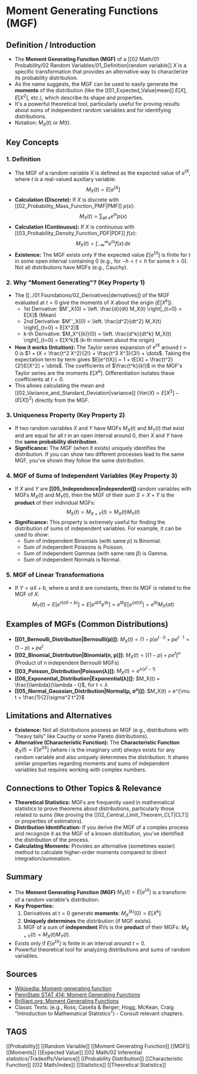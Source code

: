 # Moment Generating Functions (MGF)

## Definition / Introduction
*   The **Moment Generating Function (MGF)** of a [[02 Math/01 Probability/02 Random Variables/01_Definition|random variable]] $X$ is a specific transformation that provides an alternative way to characterize its probability distribution.
*   As the name suggests, the MGF can be used to easily generate the **moments** of the distribution (like the [[01_Expected_Value|mean]] $E[X]$, $E[X^2]$, etc.), which describe its shape and properties.
*   It's a powerful theoretical tool, particularly useful for proving results about sums of independent random variables and for identifying distributions.
*   Notation: $M_X(t)$ or $M(t)$.

## Key Concepts

### 1. Definition
*   The MGF of a random variable $X$ is defined as the expected value of $e^{tX}$, where $t$ is a real-valued auxiliary variable:
    $$ M_X(t) = E[e^{tX}] $$
*   **Calculation (Discrete):** If $X$ is discrete with [[02_Probability_Mass_Function_PMF|PMF]] $p(x)$:
    $$ M_X(t) = \sum_{\text{all } x} e^{tx} p(x) $$
*   **Calculation (Continuous):** If $X$ is continuous with [[03_Probability_Density_Function_PDF|PDF]] $f(x)$:
    $$ M_X(t) = \int_{-\infty}^{\infty} e^{tx} f(x) \, dx $$
*   **Existence:** The MGF exists only if the expected value $E[e^{tX}]$ is finite for $t$ in some open interval containing 0 (e.g., for $-h < t < h$ for some $h > 0$). Not all distributions have MGFs (e.g., Cauchy).

### 2. Why "Moment Generating"? (Key Property 1)
*   The [[../01 Foundations/02_Derivatives|derivatives]] of the MGF evaluated at $t = 0$ give the moments of $X$ about the origin ($E[X^k]$).
    *   1st Derivative: $M'_X(0) = \left. \frac{d}{dt} M_X(t) \right|_{t=0} = E[X]$ (Mean)
    *   2nd Derivative: $M''_X(0) = \left. \frac{d^2}{dt^2} M_X(t) \right|_{t=0} = E[X^2]$
    *   k-th Derivative: $M_X^{(k)}(0) = \left. \frac{d^k}{dt^k} M_X(t) \right|_{t=0} = E[X^k]$ (k-th moment about the origin)
*   **How it works (Intuition):** The Taylor series expansion of $e^{tX}$ around $t=0$ is $1 + tX + \frac{t^2 X^2}{2!} + \frac{t^3 X^3}{3!} + \dots$. Taking the expectation term by term gives $E[e^{tX}] = 1 + tE[X] + \frac{t^2}{2!}E[X^2] + \dots$. The coefficients of $\frac{t^k}{k!}$ in the MGF's Taylor series are the moments $E[X^k]$. Differentiation isolates these coefficients at $t=0$.
*   This allows calculating the mean and [[02_Variance_and_Standard_Deviation|variance]] ($Var(X) = E[X^2] - (E[X])^2$) directly from the MGF.

### 3. Uniqueness Property (Key Property 2)
*   If two random variables $X$ and $Y$ have MGFs $M_X(t)$ and $M_Y(t)$ that exist and are equal for all $t$ in an open interval around 0, then $X$ and $Y$ have the **same probability distribution**.
*   **Significance:** The MGF (when it exists) uniquely identifies the distribution. If you can show two different processes lead to the same MGF, you've shown they follow the same distribution.

### 4. MGF of Sums of Independent Variables (Key Property 3)
*   If $X$ and $Y$ are **[[05_Independence|independent]]** random variables with MGFs $M_X(t)$ and $M_Y(t)$, then the MGF of their sum $S = X + Y$ is the **product** of their individual MGFs:
    $$ M_S(t) = M_{X+Y}(t) = M_X(t) M_Y(t) $$
*   **Significance:** This property is extremely useful for finding the distribution of sums of independent variables. For example, it can be used to show:
    *   Sum of independent Binomials (with same $p$) is Binomial.
    *   Sum of independent Poissons is Poisson.
    *   Sum of independent Gammas (with same rate $\beta$) is Gamma.
    *   Sum of independent Normals is Normal.

### 5. MGF of Linear Transformations
*   If $Y = aX + b$, where $a$ and $b$ are constants, then its MGF is related to the MGF of $X$:
    $$ M_Y(t) = E[e^{t(aX+b)}] = E[e^{atX} e^{tb}] = e^{tb} E[e^{(at)X}] = e^{tb} M_X(at) $$

## Examples of MGFs (Common Distributions)

*   **[[01_Bernoulli_Distribution|Bernoulli(p)]]:** $M_X(t) = (1-p)e^{t \cdot 0} + pe^{t \cdot 1} = (1-p) + pe^t$
*   **[[02_Binomial_Distribution|Binomial(n, p)]]:** $M_X(t) = [(1-p) + pe^t]^n$ (Product of n independent Bernoulli MGFs)
*   **[[03_Poisson_Distribution|Poisson(λ)]]:** $M_X(t) = e^{\lambda(e^t - 1)}$
*   **[[06_Exponential_Distribution|Exponential(λ)]]:** $M_X(t) = \frac{\lambda}{\lambda - t}$, for $t < \lambda$
*   **[[05_Normal_Gaussian_Distribution|Normal(μ, σ²)]]:** $M_X(t) = e^{\mu t + \frac{1}{2}\sigma^2 t^2}$

## Limitations and Alternatives
*   **Existence:** Not all distributions possess an MGF (e.g., distributions with "heavy tails" like Cauchy or some Pareto distributions).
*   **Alternative (Characteristic Function):** The **Characteristic Function** $\phi_X(t) = E[e^{itX}]$ (where $i$ is the imaginary unit) *always* exists for any random variable and also uniquely determines the distribution. It shares similar properties regarding moments and sums of independent variables but requires working with complex numbers.

## Connections to Other Topics & Relevance
*   **Theoretical Statistics:** MGFs are frequently used in mathematical statistics to prove theorems about distributions, particularly those related to sums (like proving the [[02_Central_Limit_Theorem_CLT|CLT]] or properties of estimators).
*   **Distribution Identification:** If you derive the MGF of a complex process and recognize it as the MGF of a known distribution, you've identified the distribution of the process.
*   **Calculating Moments:** Provides an alternative (sometimes easier) method to calculate higher-order moments compared to direct integration/summation.

## Summary
*   The **Moment Generating Function (MGF)** $M_X(t) = E[e^{tX}]$ is a transform of a random variable's distribution.
*   **Key Properties:**
    1.  Derivatives at $t=0$ generate **moments**: $M_X^{(k)}(0) = E[X^k]$.
    2.  **Uniquely determines** the distribution (if MGF exists).
    3.  MGF of a sum of **independent** RVs is the **product** of their MGFs: $M_{X+Y}(t) = M_X(t)M_Y(t)$.
*   Exists only if $E[e^{tX}]$ is finite in an interval around $t=0$.
*   Powerful theoretical tool for analyzing distributions and sums of random variables.

## Sources
*   [Wikipedia: Moment-generating function](https://en.wikipedia.org/wiki/Moment-generating_function)
*   [PennState STAT 414: Moment Generating Functions](https://online.stat.psu.edu/stat414/lesson/22)
*   [Brilliant.org: Moment Generating Functions](https://brilliant.org/wiki/moment-generating-functions/)
*   Classic Texts: (e.g., Ross; Casella & Berger; Hogg, McKean, Craig "Introduction to Mathematical Statistics") - Consult relevant chapters.

## TAGS
[[Probability]] [[Random Variable]] [[Moment Generating Function]] [[MGF]] [[Moments]] [[Expected Value]] [[02 Math/02 Inferential statistics/Tradeoffs/Variance]] [[Probability Distribution]] [[Characteristic Function]] [[02 Math/index]] [[Statistics]] [[Theoretical Statistics]]